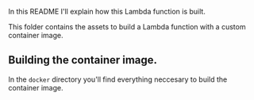 In this README I'll explain how this Lambda function is built.

This folder contains the assets to build a Lambda function with a custom container image. 

## Building the container image.

In the `docker` directory you'll find everything neccesary to build the container image.